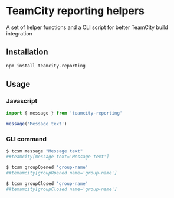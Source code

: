 # TeamCity reporting helpers

A set of helper functions and a CLI script for better TeamCity build integration

## Installation

```bash
npm install teamcity-reporting
```

## Usage

### Javascript

```javascript
import { message } from 'teamcity-reporting'

message('Message text')
```

### CLI command

```bash
$ tcsm message "Message text"
##teamcity[message text='Message text']

$ tcsm groupOpened 'group-name'
##temamcity[groupOpened name='group-name']

$ tcsm groupClosed 'group-name'
##temamcity[groupClosed name='group-name']
```
